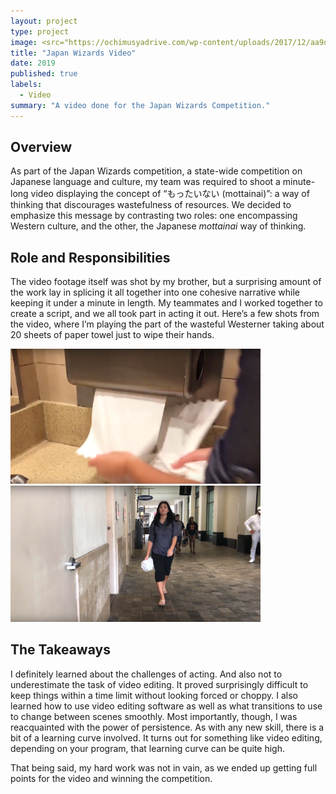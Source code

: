 ```yaml
---
layout: project
type: project
image: <src="https://ochimusyadrive.com/wp-content/uploads/2017/12/aa9d0f5b4226cd8fdd94309cd937d04bc2a5380f_hq.jpg">
title: "Japan Wizards Video"
date: 2019
published: true
labels:
  - Video
summary: "A video done for the Japan Wizards Competition."
---
```


## Overview
As part of the Japan Wizards competition, a state-wide competition on Japanese language and culture, my team was required to shoot a minute-long video displaying the concept of “もったいない (mottainai)”: a way of thinking that discourages wastefulness of resources. We decided to emphasize this message by contrasting two roles: one encompassing Western culture, and the other, the Japanese _mottainai_ way of thinking. 

## Role and Responsibilities
The video footage itself was shot by my brother, but a surprising amount of the work lay in splicing it all together into one cohesive narrative while keeping it under a minute in length. My teammates and I worked together to create a script, and we all took part in acting it out. Here’s a few shots from the video, where I’m playing the part of the wasteful Westerner taking about 20 sheets of paper towel just to wipe their hands. 

<img class="img-fluid" width="400px" src="../img/wizards/Screenshot_20230202_082056.png">
<img class="img-fluid" width="400px" src="../img/wizards/Screenshot_20230202_082221.png">

## The Takeaways
I definitely learned about the challenges of acting. And also not to underestimate the task of video editing. It proved surprisingly difficult to keep things within a time limit without looking forced or choppy. I also learned how to use video editing software as well as what transitions to use to change between scenes smoothly. Most importantly, though, I was reacquainted with the power of persistence. As with any new skill, there is a bit of a learning curve involved. It turns out for something like video editing, depending on your program, that learning curve can be quite high. 

That being said, my hard work was not in vain, as we ended up getting full points for the video and winning the competition.

